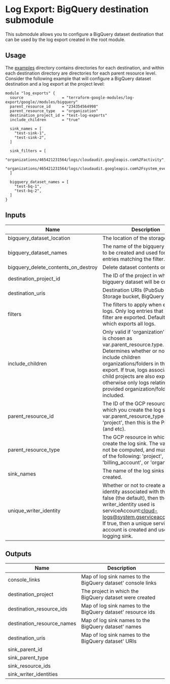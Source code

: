 # Log Export: BigQuery destination submodule

This submodule allows you to configure a BigQuery dataset destination that
can be used by the log export created in the root module.

## Usage

The [examples](../../examples) directory contains directories for each destination, and within each destination directory are directories for each parent resource level. Consider the following
example that will configure a BigQuery dataset destination and a log export at the project level:

```hcl
module "log_exports" {
  source                 = "terraform-google-modules/log-export/google//modules/bigquery"
  parent_resource_id     = "234354564998"
  parent_resource_type   = "organization"
  destination_project_id = "test-log-exports"
  include_children       = "true"

  sink_names = [
    "test-sink-1",
    "test-sink-2",
  ]

  sink_filters = [
    "organizations/465421231564/logs/cloudaudit.googleapis.com%2Factivity",
    "organizations/465421231564/logs/cloudaudit.googleapis.com%2Fsystem_event",
  ]

  bigquery_dataset_names = [
    "test-bq-1",
    "test-bq-2",
  ]
}
```

[^]: (autogen_docs_start)

## Inputs

| Name | Description | Type | Default | Required |
|------|-------------|:----:|:-----:|:-----:|
| bigquery\_dataset\_location | The location of the storage bucket. | string | `"US"` | no |
| bigquery\_dataset\_names | The name of the bigquery datasets to be created and used for log entries matching the filter. | list | n/a | yes |
| bigquery\_delete\_contents\_on\_destroy | Delete dataset contents on destroy | string | `"true"` | no |
| destination\_project\_id | The ID of the project in which the bigquery dataset will be created. | string | n/a | yes |
| destination\_uris | Destination URIs (PubSub topic, Storage bucket, BigQuery dataset) | list | `<list>` | no |
| filters | The filters to apply when exporting logs. Only log entries that match the filter are exported. Default is '' which exports all logs. | list | n/a | yes |
| include\_children | Only valid if 'organization' or 'folder' is chosen as var.parent_resource.type. Determines whether or not to include children organizations/folders in the sink export. If true, logs associated with child projects are also exported; otherwise only logs relating to the provided organization/folder are included. | string | `"false"` | no |
| parent\_resource\_id | The ID of the GCP resource in which you create the log sink. If var.parent_resource_type is set to 'project', then this is the Project ID (and etc). | string | n/a | yes |
| parent\_resource\_type | The GCP resource in which you create the log sink. The value must not be computed, and must be one of the following: 'project', 'folder', 'billing_account', or 'organization'. | string | `"project"` | no |
| sink\_names | The name of the log sinks to be created. | list | n/a | yes |
| unique\_writer\_identity | Whether or not to create a unique identity associated with this sink. If false (the default), then the writer_identity used is serviceAccount:cloud-logs@system.gserviceaccount.com. If true, then a unique service account is created and used for the logging sink. | string | `"false"` | no |

## Outputs

| Name | Description |
|------|-------------|
| console\_links | Map of log sink names to the BigQuery dataset' console links |
| destination\_project | The project in which the BigQuery dataset were created |
| destination\_resource\_ids | Map of log sink names to the BigQuery dataset' resource ids |
| destination\_resource\_names | Map of log sink names to the BigQuery dataset' names |
| destination\_uris | Map of log sink names to the BigQuery dataset' URIs |
| sink\_parent\_id |  |
| sink\_parent\_type |  |
| sink\_resource\_ids |  |
| sink\_writer\_identities |  |

[^]: (autogen_docs_end)
